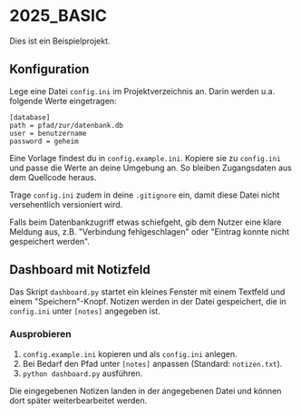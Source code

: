 # 2025_BASIC

Dies ist ein Beispielprojekt. 

## Konfiguration

Lege eine Datei `config.ini` im Projektverzeichnis an. Darin werden u.a. folgende Werte eingetragen:

```
[database]
path = pfad/zur/datenbank.db
user = benutzername
password = geheim
```

Eine Vorlage findest du in `config.example.ini`. Kopiere sie zu `config.ini` und passe die Werte an deine Umgebung an. So bleiben Zugangsdaten aus dem Quellcode heraus.

Trage `config.ini` zudem in deine `.gitignore` ein, damit diese Datei nicht versehentlich versioniert wird.

Falls beim Datenbankzugriff etwas schiefgeht, gib dem Nutzer eine klare Meldung aus, z.B. "Verbindung fehlgeschlagen" oder "Eintrag konnte nicht gespeichert werden".

## Dashboard mit Notizfeld

Das Skript `dashboard.py` startet ein kleines Fenster mit einem Textfeld und
einem "Speichern"-Knopf. Notizen werden in der Datei gespeichert, die in
`config.ini` unter `[notes]` angegeben ist.

### Ausprobieren

1. `config.example.ini` kopieren und als `config.ini` anlegen.
2. Bei Bedarf den Pfad unter `[notes]` anpassen (Standard: `notizen.txt`).
3. `python dashboard.py` ausführen.

Die eingegebenen Notizen landen in der angegebenen Datei und können dort später
weiterbearbeitet werden.
